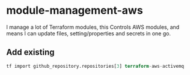# module-management-aws

I manage a lot of Terraform modules, this Controls AWS modules,
and means I can update files, setting/properties and secrets in one go.

## Add existing

```terraform
tf import github_repository.repositories[3] terraform-aws-activemq
```
